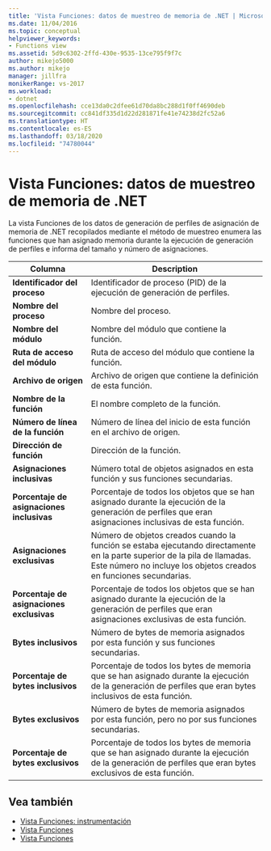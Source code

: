 ```yaml
---
title: 'Vista Funciones: datos de muestreo de memoria de .NET | Microsoft Docs'
ms.date: 11/04/2016
ms.topic: conceptual
helpviewer_keywords:
- Functions view
ms.assetid: 5d9c6302-2ffd-430e-9535-13ce795f9f7c
author: mikejo5000
ms.author: mikejo
manager: jillfra
monikerRange: vs-2017
ms.workload:
- dotnet
ms.openlocfilehash: cce13da0c2dfee61d70da8bc288d1f0ff4690deb
ms.sourcegitcommit: cc841df335d1d22d281871fe41e74238d2fc52a6
ms.translationtype: HT
ms.contentlocale: es-ES
ms.lasthandoff: 03/18/2020
ms.locfileid: "74780044"
---
```

# <a name="functions-view---net-memory-sampling-data"></a>Vista Funciones: datos de muestreo de memoria de .NET
La vista Funciones de los datos de generación de perfiles de asignación de memoria de .NET recopilados mediante el método de muestreo enumera las funciones que han asignado memoria durante la ejecución de generación de perfiles e informa del tamaño y número de asignaciones.

|Columna|Description|
|------------|-----------------|
|**Identificador del proceso**|Identificador de proceso (PID) de la ejecución de generación de perfiles.|
|**Nombre del proceso**|Nombre del proceso.|
|**Nombre del módulo**|Nombre del módulo que contiene la función.|
|**Ruta de acceso del módulo**|Ruta de acceso del módulo que contiene la función.|
|**Archivo de origen**|Archivo de origen que contiene la definición de esta función.|
|**Nombre de la función**|El nombre completo de la función.|
|**Número de línea de la función**|Número de línea del inicio de esta función en el archivo de origen.|
|**Dirección de función**|Dirección de la función.|
|**Asignaciones inclusivas**|Número total de objetos asignados en esta función y sus funciones secundarias.|
|**Porcentaje de asignaciones inclusivas**|Porcentaje de todos los objetos que se han asignado durante la ejecución de la generación de perfiles que eran asignaciones inclusivas de esta función.|
|**Asignaciones exclusivas**|Número de objetos creados cuando la función se estaba ejecutando directamente en la parte superior de la pila de llamadas. Este número no incluye los objetos creados en funciones secundarias.|
|**Porcentaje de asignaciones exclusivas**|Porcentaje de todos los objetos que se han asignado durante la ejecución de la generación de perfiles que eran asignaciones exclusivas de esta función.|
|**Bytes inclusivos**|Número de bytes de memoria asignados por esta función y sus funciones secundarias.|
|**Porcentaje de bytes inclusivos**|Porcentaje de todos los bytes de memoria que se han asignado durante la ejecución de la generación de perfiles que eran bytes inclusivos de esta función.|
|**Bytes exclusivos**|Número de bytes de memoria asignados por esta función, pero no por sus funciones secundarias.|
|**Porcentaje de bytes exclusivos**|Porcentaje de todos los bytes de memoria que se han asignado durante la ejecución de la generación de perfiles que eran bytes exclusivos de esta función.|

## <a name="see-also"></a>Vea también
- [Vista Funciones: instrumentación](../profiling/functions-view-dotnet-memory-instrumentation-data.md)
- [Vista Funciones](../profiling/functions-view-sampling-data.md)
- [Vista Funciones](../profiling/functions-view-instrumentation-data.md)
